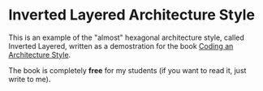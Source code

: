 # Inverted Layered Architecture Style 

This is an example of the "almost" hexagonal architecture style, called Inverted Layered, written as a demostration for the book [Coding an Architecture Style](https://leanpub.com/codinganarchitecturestyle).

The book is completely **free** for my students (if you want to read it, just write to me).